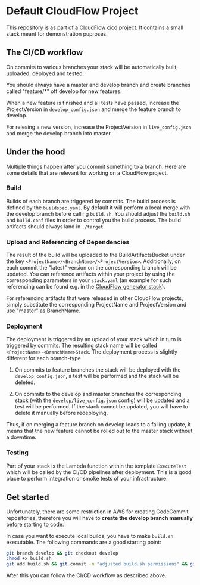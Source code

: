 # Default CloudFlow Project

This repository is as part of a [CloudFlow](https://github.com/MischaPanch/cloudflow) cicd project. It contains a small stack meant for demonstration puproses.

## The CI/CD workflow

On commits to various branches your stack will be automatically built, uploaded, deployed and tested. 

You should always have a master and develop branch and create branches called "feature/*" off develop for new features. 

When a new feature is finished and all tests have passed, increase the ProjectVersion in `develop_config.json` and merge the feature branch to develop. 

For relesing a new version, increase the ProjectVersion in `live_config.json` and merge the develop branch into master.

## Under the hood

Multiple things happen after you commit something to a branch. Here are some details that are relevant for working on a CloudFlow project.

### Build

Builds of each branch are triggered by commits. The build process is defined by the `buildspec.yaml`. By default it will perform a local merge with the develop branch before calling `build.sh`. You should adjust the `build.sh` and `build.conf` files in order to control you the build process. The build artifacts should always land in `./target`.

### Upload and Referencing of Dependencies

The result of the build will be uploaded to the BuildArtifactsBucket under the key `<ProjectName>/<BranchName>/<ProjectVersion>`. Additionally, on each commit the "latest" version on the corresponding branch will be updated. You can reference artifacts within your project by using the corresponding parameters in your `stack.yaml` (an example for such referencing can be found e.g. in the [CloudFlow generator stack](https://github.com/MischaPanch/cloudflow/blob/feature/separate-generator-creation/cloudformation/stack/stack.yaml)).

For referencing artifacts that were released in other CloudFlow projects, simply substitute the corresponding ProjectName and ProjectVersion and use "master" as BranchName.

### Deployment

The deployment is triggered by an upload of your stack which in turn is triggered by commits. The resulting stack name will be  called `<ProjectName>-<BranchName>Stack`. The deployment process is slightly different for each branch-type

1) On commits to feature branches the stack will be deployed with the `develop_config.json`, a test will be performed and the stack will be deleted.

2) On commits to the develop and master branches the corresponding stack (with the `develop/live_config.json` config) will be updated and a test will be performed. If the stack cannot be updated, you will have to delete it manually before redeploying.

Thus, if on merging a feature branch on develop leads to a failing update, it means that the new feature cannot be rolled out to the master stack without a downtime.

### Testing

Part of your stack is the Lambda function within the template `ExecuteTest` which will be called by the CI/CD pipelines after deployment. This is a good place to perform integration or smoke tests of your infrastructure.

## Get started

Unfortunately, there are some restriction in AWS for creating CodeCommit repositories, therefore you will have to __create the develop branch manually__ before starting to code. 

In case you want to execute local builds, you have to make `build.sh` executable. The following commands are a good starting point:

```bash
git branch develop && git checkout develop
chmod +x build.sh
git add build.sh && git commit -m "adjusted build.sh permissions" && git push
```

After this you can follow the CI/CD workflow as described above.
